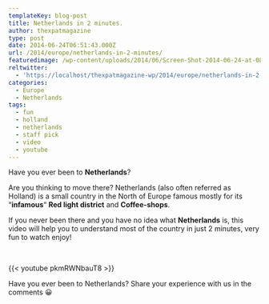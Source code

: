 ```yaml
---
templateKey: blog-post
title: Netherlands in 2 minutes.
author: thexpatmagazine
type: post
date: 2014-06-24T06:51:43.000Z
url: /2014/europe/netherlands-in-2-minutes/
featuredimage: /wp-content/uploads/2014/06/Screen-Shot-2014-06-24-at-08.49.33.png
reltwitter:
  - 'https://localhost/thexpatmagazine-wp/2014/europe/netherlands-in-2-minutes/?utm_source=ReviveOldPost&utm_medium=social&utm_campaign=ReviveOldPost'
categories:
  - Europe
  - Netherlands
tags:
  - fun
  - holland
  - netherlands
  - staff pick
  - video
  - youtube
---
```


Have you ever been to **Netherlands**?

Are you thinking to move there? Netherlands (also often referred as Holland) is a small country in the North of Europe famous mostly for its &#8220;**infamous**&#8220; **Red light district** and **Coffee-shops**.



If you never been there and you have no idea what **Netherlands** is, this video will help you to understand most of the country in just 2 minutes, very fun to watch enjoy!

&nbsp;

{{< youtube pkmRWNbauT8 >}}

Have you ever been to Netherlands? Share your experience with us in the comments 😀

&nbsp;
